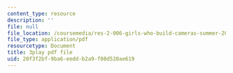 ```yaml
---
content_type: resource
description: ''
file: null
file_location: /coursemedia/res-2-006-girls-who-build-cameras-summer-2016/20f3f2bf9ba6eeddb2a9f80d520ae619_KhY97qoDPMg.pdf
file_type: application/pdf
resourcetype: Document
title: 3play pdf file
uid: 20f3f2bf-9ba6-eedd-b2a9-f80d520ae619
---
```

